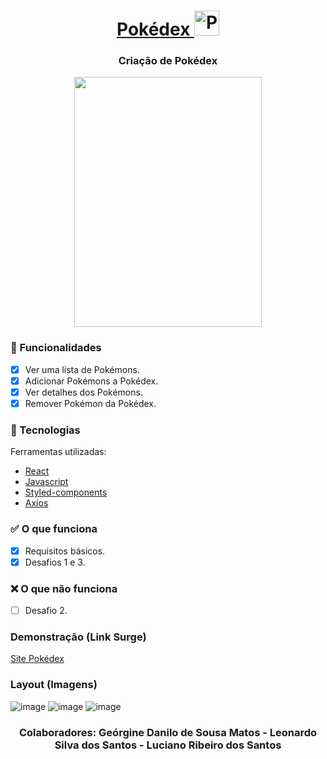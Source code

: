 <h1 align="center"> <a href='http://future-clover.surge.sh/'>
  Pokédex 
  <img class="emojidex-emoji" src="https://cdn.emojidex.com/emoji/seal/pikachu.png" width="40" height="40" emoji-code="Pokebola" alt="Pokebola" />
  </a></h1>
<div align="center"> 
  
  ### Criação de Pokédex
  
</div>
<div align="center">
  <img src="https://media.giphy.com/media/Y4kZokSLJov84J421T/giphy.gif" width="300" height="400" />
</div>

### :iphone: Funcionalidades

- [x] Ver uma lista de Pokémons.
- [x] Adicionar Pokémons a Pokédex.
- [x] Ver detalhes dos Pokémons.
- [x] Remover Pokémon da Pokédex.

### :wrench: Tecnologias
<p>Ferramentas utilizadas:</p>

- [React](https://pt-br.reactjs.org/)
- [Javascript](https://www.javascript.com/)
- [Styled-components](https://styled-components.com/)
- [Axios](https://axios-http.com/docs/intro)

### :white_check_mark: O que funciona
- [x] Requisitos básicos.
- [x] Desafios 1 e 3.

### :x: O que não funciona
- [ ] Desafio 2.

### Demonstração (Link Surge) 
[Site Pokédex](http://future-clover.surge.sh/)

### Layout (Imagens)
![image](https://user-images.githubusercontent.com/89327618/153894264-22876766-1985-4a24-8f35-05057707b578.png)
![image](https://user-images.githubusercontent.com/89327618/153894354-968d64c1-6746-4681-b08d-30dbc5a82db0.png)
![image](https://user-images.githubusercontent.com/89327618/153794860-e8e0b727-2dd8-4961-8ac8-f489f332fba8.png)

<h3 align="center"> 
  Colaboradores: 
Geórgine Danilo de Sousa Matos
- Leonardo Silva dos Santos
- Luciano Ribeiro dos Santos

</h3>
